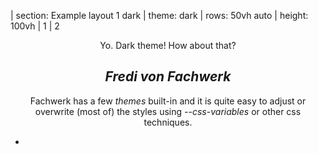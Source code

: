 | section: Example layout 1 dark
| theme: dark
| rows: 50vh auto
| height: 100vh
| 1
| 2

<center>

  <caption>Yo. Dark theme! How about that?</caption>

  ## <var>Fredi von Fachwerk</var>
  
  Fachwerk has a few <var>themes</var> built-in and it is quite easy to adjust or overwrite (most of) the styles using <var>--css-variables</var> or other css techniques. 

</center>

-

<f-portfolio-wall style="--height:100vh; --smallheight:1000px; --cols:3; --smallcols:2; ">
  
  <f-portfolio-tile 
    title="Opens a bigger image" 
    image="https://res.cloudinary.com/dt8r2uxga/image/upload/w_900/v1574950786/00_background-turntable_eldgzq.jpg" 
    important 
    target="https://res.cloudinary.com/dt8r2uxga/image/upload/h_1080,q_auto/v1574950786/00_background-turntable_eldgzq.jpg" 
    style="--spancols:2; --spanrows:2; --tint:0.5;"
  />
  <f-portfolio-tile 
    title="Goes to project page" 
    image="https://res.cloudinary.com/dt8r2uxga/image/upload/w_600/v1574947419/novomesto_hplrsm.jpg"
    target="Project 1"
    style="--tint:0.2;" 
  />
  <f-portfolio-tile 
    title="Screenshot of Fachwerk" 
    image="https://res.cloudinary.com/dt8r2uxga/image/upload/w_600/v1574962682/fachwerk-screenshot_rb2oud.jpg" 
    target="https://res.cloudinary.com/dt8r2uxga/image/upload/h_1080,q_auto/v1574962682/fachwerk-screenshot_rb2oud.jpg" 
    style="--spanrows:2; --tint:0.5"
  />
  <f-portfolio-tile 
    title="Project 2 with longer name" 
    image="https://res.cloudinary.com/dt8r2uxga/image/upload/w_600/v1574947422/frankfurt-rullid_r8gse8.jpg" 
    target="Project 2" 
    style="--tint:0.75"
  />
  <f-portfolio-tile 
    title="Another project" 
    image="https://res.cloudinary.com/dt8r2uxga/image/upload/w_400/v1574947419/amsterdam_vn2qvv.jpg" 
    target="etc" 
  />
  <f-portfolio-tile 
    title="This is important!" 
    image="https://res.cloudinary.com/dt8r2uxga/image/upload/w_600/v1574947419/color-sphere_mxc79o.jpg"
    target="https://res.cloudinary.com/dt8r2uxga/image/upload/v1574947419/color-sphere_mxc79o.jpg" 
    style="--spancols:1;"
    important 
  />
</f-portfolio-wall>

